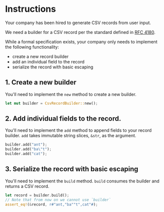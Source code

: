 # Instructions

Your company has been hired to generate CSV records from user input.

We need a builder for a CSV record per the standard defined in [RFC 4180](https://tools.ietf.org/html/rfc4180).

While a formal specification exists, your company only needs to implement the following functionality:
- create a new record builder
- add an individual field to the record
- serialize the record with basic escaping

## 1. Create a new builder

You'll need to implement the `new` method to create a new builder.

```rust
let mut builder = CsvRecordBuilder::new();
```

## 2. Add individual fields to the record.

You'll need to implement the `add` method to append fields to your record builder.
`add` takes immutable string slices, `&str`, as the argument.

```rust
builder.add("ant");
builder.add("ba\"t");
builder.add("cat");
```


## 3. Serialize the record with basic escaping

You'll need to implement the `build` method.
`build` consumes the builder and returns a CSV record.
```rust
let record = builder.build();
// Note that from now on we cannot use `builder`
assert_eq!(&record, r#"ant,"ba""t",cat"#);
```
